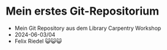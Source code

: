 # Mein erstes Git-Repositorium

- Mein Git Repository aus dem Library Carpentry Workshop
- 2024-06-03/04
- Felix Riedel
:smiley_cat::smiley_cat::smiley_cat:
